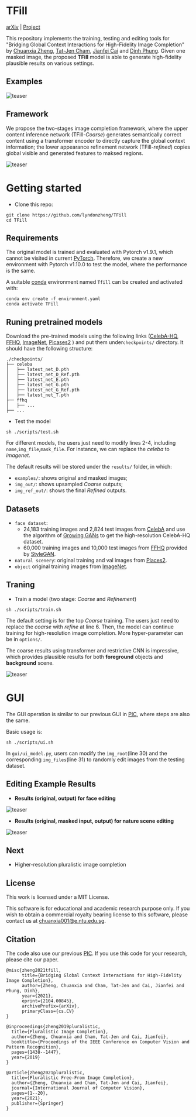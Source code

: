 # TFill
[arXiv](https://arxiv.org/abs/2104.00845) | [Project](https://www.chuanxiaz.com/publication/tfill/)

This repository implements the training, testing and editing tools for "Bridging Global Context Interactions for High-Fidelity Image Completion" by [Chuanxia Zheng](http://www.chuanxiaz.com), [Tat-Jen Cham](https://personal.ntu.edu.sg/astjcham/), [Jianfei Cai](https://jianfei-cai.github.io/) and [Dinh Phung](https://research.monash.edu/en/persons/dinh-phung). Given one masked image, the proposed **TFill** model is able to generate high-fidelity plausible results on various settings.

## Examples
![teaser](images/example.png)
## Framework
We propose the two-stages image completion framework, where the upper content inference network (TFill-*Coarse*) generates semantically correct content using a transformer encoder to directly capture the global context information; the lower appearance refinement network (TFill-*refined*) copies global visible and generated features to maksed regions. 

![teaser](images/framework.png)

# Getting started

- Clone this repo:

```
git clone https://github.com/lyndonzheng/TFill
cd TFill
```

## Requirements
The original model is trained and evaluated with Pytorch v1.9.1, which cannot be visited in current [PyTorch](https://pytorch.org/get-started/previous-versions/). Therefore, we create a new environment with Pytorch v1.10.0 to test the model, where the performance is the same. 

A suitable [conda](https://conda.io/) environment named `Tfill` can be created and activated with:

```
conda env create -f environment.yaml
conda activate TFill
```

## Runing pretrained models
Download the pre-trained models using the following links ([CelebA-HQ](https://drive.google.com/drive/folders/1ntbVDjJ7-nAt4nLGuu7RNi3QpLfh40gk?usp=sharing), [FFHQ](https://drive.google.com/drive/folders/1xuAsShrw9wI5Be0sQka3vZEsfwnq0pPT?usp=sharing), [ImageNet](https://drive.google.com/drive/folders/1B4RswBUD6_jXAu3MVz3LtuNfoV4wTmGf?usp=sharing), [Plcases2](https://drive.google.com/drive/folders/154ikacQ8A2JLC8iIGda8jiZN-ysL1xh5?usp=sharing)
) and put them under```checkpoints/``` directory. It should have the following structure:

```
./checkpoints/
├── celeba
│   ├── latest_net_D.pth
│   ├── latest_net_D_Ref.pth
│   ├── latest_net_E.pth
│   ├── latest_net_G.pth
│   ├── latest_net_G_Ref.pth
│   ├── latest_net_T.pth
├── ffhq
│   ├── ...
├── ...
```

- Test the model
```
sh ./scripts/test.sh
```
For different models, the users just need to modify lines 2-4, including ```name```,```img_file```,```mask_file```. For instance, we can replace the *celeba* to *imagenet*.

The default results will be stored under the ```results/``` folder, in which:

- ```examples/```: shows original and masked images;
- ```img_out/```: shows upsampled *Coarse* outputs;
- ```img_ref_out/```: shows the final *Refined* outputs.

## Datasets
- ```face dataset```: 
  - 24,183 training images and  2,824 test images from [CelebA](http://mmlab.ie.cuhk.edu.hk/projects/CelebA.html) and use the algorithm of [Growing GANs](https://github.com/tkarras/progressive_growing_of_gans) to get the high-resolution CelebA-HQ dataset.
  - 60,000 training images and 10,000 test images from [FFHQ](https://github.com/NVlabs/ffhq-dataset) provided by [StyleGAN](https://github.com/NVlabs/stylegan).
- ```natural scenery```: original training and val images from [Places2](http://places2.csail.mit.edu/).
- ```object``` original training images from [ImageNet](http://www.image-net.org/).

## Traning

- Train a model (two stage: *Coarse* and *Refinement*)
```
sh ./scripts/train.sh
```
The default setting is for the top *Coarse* training. The users just need to replace the *coarse* with *refine* at line 6. Then, the model can continue training for high-resolution image completion.
More hyper-parameter can be in ```options/```. 

The coarse results using transformer and restrictive CNN is impressive, which provides plausible results for both **foreground** objects and **background** scene.

![teaser](images/center_imagenet.jpg)

# GUI
The GUI operation is similar to our previous GUI in [PIC](https://github.com/lyndonzheng/Pluralistic-Inpainting), where steps are also the same.

Basic usage is:

```
sh ./scripts/ui.sh 
```
In ```gui/ui_model.py```, users can modify the ```img_root```(line 30) and the corresponding ```img_files```(line 31) to randomly edit images from the testing dataset.

## Editing Example Results

- **Results (original, output) for face editing**

![teaser](images/free_face.jpg)

- **Results (original, masked input, output) for nature scene editing**

![teaser](images/free_nature.jpg)

## Next
- Higher-resolution pluralistic image completion

## License
This work is licensed under a MIT License.

This software is for educational and academic research purpose only. If you wish to obtain a commercial royalty bearing license to this software, please contact us at chuanxia001@e.ntu.edu.sg.

## Citation

The code also use our previous [PIC](https://github.com/lyndonzheng/Pluralistic-Inpainting). If you use this code for your research, please cite our paper.
```
@misc{zheng2021tfill,
      title={Bridging Global Context Interactions for High-Fidelity Image Completion},
      author={Zheng, Chuanxia and Cham, Tat-Jen and Cai, Jianfei and Phung, Dinh},
      year={2021},
      eprint={2104.00845},
      archivePrefix={arXiv},
      primaryClass={cs.CV}
}

@inproceedings{zheng2019pluralistic,
  title={Pluralistic Image Completion},
  author={Zheng, Chuanxia and Cham, Tat-Jen and Cai, Jianfei},
  booktitle={Proceedings of the IEEE Conference on Computer Vision and Pattern Recognition},
  pages={1438--1447},
  year={2019}
}

@article{zheng2021pluralistic,
  title={Pluralistic Free-From Image Completion},
  author={Zheng, Chuanxia and Cham, Tat-Jen and Cai, Jianfei},
  journal={International Journal of Computer Vision},
  pages={1--20},
  year={2021},
  publisher={Springer}
}
```